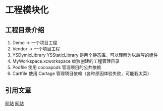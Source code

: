# 工程模块化

## 工程目录介绍

1. Demo -> 一个项目工程
2. Vendor -> 一个项目工程
3. YSDymicLibrary YSStaticLibrary 是两个静态库，可以理解为以后写的组件
4. MyWorkspace.xcworkspace 单独创建的工程管理目录
5. Podfile 使用 cocoapods 管理项目的公共依赖
6. Cartfile 使用 Cartage 管理项目依赖（各种原因体验失败，可能我太菜）

## 引用文章

[网站](https://casatwy.com/iOS-Modulization.html)
[网站](https://www.jianshu.com/p/1dd5fd03efa8)
